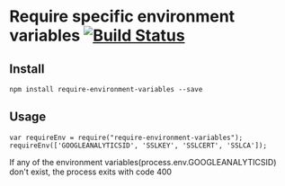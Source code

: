 # Require specific environment variables [![Build Status](https://travis-ci.org/bjoshuanoah/require-environment-variables.svg?branch=master)](https://travis-ci.org/bjoshuanoah/require-environment-variables)


## Install

    npm install require-environment-variables --save
  
## Usage
  
    var requireEnv = require("require-environment-variables");
    requireEnv(['GOOGLEANALYTICSID', 'SSLKEY', 'SSLCERT', 'SSLCA']);

  If any of the environment variables(process.env.GOOGLEANALYTICSID) don't exist, the process exits with code 400
